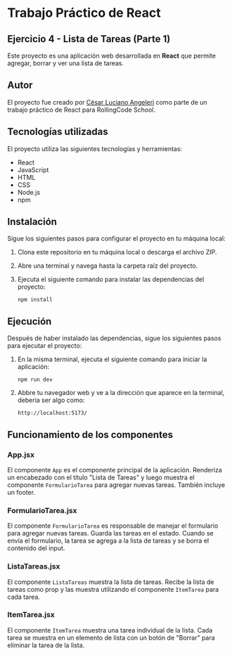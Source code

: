 # Trabajo Práctico de React
## Ejercicio 4 - Lista de Tareas (Parte 1)

Este proyecto es una aplicación web desarrollada en **React** que permite agregar, borrar y ver una lista de tareas.

## Autor

El proyecto fue creado por [César Luciano Angeleri](https://www.linkedin.com/in/cesar-luciano-angeleri/) como parte de un trabajo práctico de React para RollingCode School.

## Tecnologías utilizadas

El proyecto utiliza las siguientes tecnologías y herramientas:

- React
- JavaScript
- HTML
- CSS
- Node.js
- npm

## Instalación

Sigue los siguientes pasos para configurar el proyecto en tu máquina local:

1. Clona este repositorio en tu máquina local o descarga el archivo ZIP.
2. Abre una terminal y navega hasta la carpeta raíz del proyecto.
3. Ejecuta el siguiente comando para instalar las dependencias del proyecto:

    ```
    npm install
    ```

## Ejecución

Después de haber instalado las dependencias, sigue los siguientes pasos para ejecutar el proyecto:

1. En la misma terminal, ejecuta el siguiente comando para iniciar la aplicación:

    ```
    npm run dev
    ```

2. Abbre tu navegador web y ve a la dirección que aparece en la terminal, deberia ser algo como:
    ```
    http://localhost:5173/
    ```

## Funcionamiento de los componentes
### App.jsx

El componente `App` es el componente principal de la aplicación. Renderiza un encabezado con el título "Lista de Tareas" y luego muestra el componente `FormularioTarea` para agregar nuevas tareas. También incluye un footer.

### FormularioTarea.jsx

El componente `FormularioTarea` es responsable de manejar el formulario para agregar nuevas tareas. Guarda las tareas en el estado. Cuando se envía el formulario, la tarea se agrega a la lista de tareas y se borra el contenido del input.

### ListaTareas.jsx

El componente `ListaTareas` muestra la lista de tareas. Recibe la lista de tareas como prop y las muestra utilizando el componente `ItemTarea` para cada tarea.

### ItemTarea.jsx

El componente `ItemTarea` muestra una tarea individual de la lista. Cada tarea se muestra en un elemento de lista con un botón de "Borrar" para eliminar la tarea de la lista.
